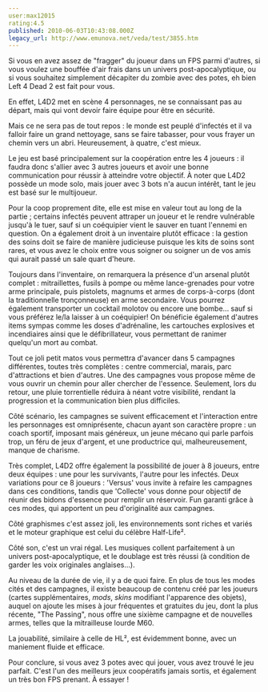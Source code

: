 ```yaml
---
user:max12015
rating:4.5
published: 2010-06-03T10:43:08.000Z
legacy_url: http://www.emunova.net/veda/test/3855.htm
---
```

Si vous en avez assez de "fragger" du joueur dans un FPS parmi d'autres, si vous voulez une bouffée d'air frais dans un univers post-apocalyptique, ou si vous souhaitez simplement décapiter du zombie avec des potes, eh bien Left 4 Dead 2 est fait pour vous.  

  

En effet, L4D2 met en scène 4 personnages, ne se connaissant pas au départ, mais qui vont devoir faire équipe pour être en sécurité.  

Mais ce ne sera pas de tout repos : le monde est peuplé d'infectés et il va falloir faire un grand nettoyage, sans se faire tabasser, pour vous frayer un chemin vers un abri. Heureusement, à quatre, c'est mieux.  

  

Le jeu est basé principalement sur la coopération entre les 4 joueurs : il faudra donc s'allier avec 3 autres joueurs et avoir une bonne communication pour réussir à atteindre votre objectif. À noter que L4D2 possède un mode solo, mais jouer avec 3 bots n'a aucun intérêt, tant le jeu est basé sur le multijoueur.  

Pour la coop proprement dite, elle est mise en valeur tout au long de la partie ; certains infectés peuvent attraper un joueur et le rendre vulnérable jusqu'à le tuer, sauf si un coéquipier vient le sauver en tuant l'ennemi en question. On a également droit à un inventaire plutôt efficace : la gestion des soins doit se faire de manière judicieuse puisque les kits de soins sont rares, et vous avez le choix entre vous soigner ou soigner un de vos amis qui aurait passé un sale quart d'heure.  

Toujours dans l'inventaire, on remarquera la présence d'un arsenal plutôt complet : mitraillettes, fusils à pompe ou même lance-grenades pour votre arme principale, puis pistolets, magnums et armes de corps-à-corps (dont la traditionnelle tronçonneuse) en arme secondaire. Vous pourrez également transporter un cocktail molotov ou encore une bombe... sauf si vous préférez le/la laisser à un coéquipier! On bénéficie également d'autres items sympas comme les doses d'adrénaline, les cartouches explosives et incendiaires ainsi que le défibrillateur, vous permettant de ranimer quelqu'un mort au combat.  

  

Tout ce joli petit matos vous permettra d'avancer dans 5 campagnes différentes, toutes très complètes : centre commercial, marais, parc d'attractions et bien d'autres. Une des campagnes vous propose même de vous ouvrir un chemin pour aller chercher de l'essence. Seulement, lors du retour, une pluie torrentielle réduira à néant votre visibilité, rendant la progression et la communication bien plus difficiles.  

Côté scénario, les campagnes se suivent efficacement et l'interaction entre les personnages est omniprésente, chacun ayant son caractère propre : un coach sportif, imposant mais généreux, un jeune mécano qui parle parfois trop, un féru de jeux d'argent, et une productrice qui, malheureusement, manque de charisme.  

  

Très complet, L4D2 offre également la possibilité de jouer à 8 joueurs, entre deux équipes : une pour les survivants, l'autre pour les infectés. Deux variations pour ce 8 joueurs : 'Versus' vous invite à refaire les campagnes dans ces conditions, tandis que 'Collecte' vous donne pour objectif de réunir des bidons d'essence pour remplir un réservoir. Fun garanti grâce à ces modes, qui apportent un peu d'originalité aux campagnes.  

  

Côté graphismes c'est assez joli, les environnements sont riches et variés et le moteur graphique est celui du célèbre Half-Life².  

  

Côté son, c'est un vrai régal. Les musiques collent parfaitement à un univers post-apocalyptique, et le doublage est très réussi (à condition de garder les voix originales anglaises...).  

  

Au niveau de la durée de vie, il y a de quoi faire. En plus de tous les modes cités et des campagnes, il existe beaucoup de contenu créé par les joueurs (cartes supplémentaires, _mods_, _skins_ modifiant l'apparence des objets), auquel on ajoute les mises à jour fréquentes et gratuites du jeu, dont la plus récente, "The Passing", nous offre une sixième campagne et de nouvelles armes, telles que la mitrailleuse lourde M60\.  

  

La jouabilité, similaire à celle de HL², est évidemment bonne, avec un maniement fluide et efficace.  

  

Pour conclure, si vous avez 3 potes avec qui jouer, vous avez trouvé le jeu parfait. C'est l'un des meilleurs jeux coopératifs jamais sortis, et également un très bon FPS prenant. À essayer !
